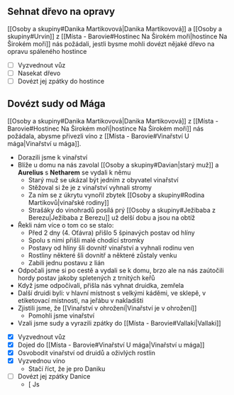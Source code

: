 ## Sehnat dřevo na opravy
[[Osoby a skupiny#Danika Martikovová|Danika Martikovová]] a [[Osoby a skupiny#Urvin]] z [[Místa - Barovie#Hostinec Na Širokém moři|hostince Na Širokém moři]] nás požádali, jestli bysme mohli dovézt nějaké dřevo na opravu spáleného hostince
- [ ] Vyzvednout vůz
- [ ] Nasekat dřevo
- [ ] Dovézt jej zpátky do hostince
## Dovézt sudy od Mága
[[Osoby a skupiny#Danika Martikovová|Danika Martikovová]] z [[Místa - Barovie#Hostinec Na Širokém moři|hostince Na Širokém moři]] nás požádala, abysme přivezli víno z [[Místa - Barovie#Vinařství U mága|Vinařství u mága]].
- Dorazili jsme k vinařství
- Blíže u domu na nás zavolal [[Osoby a skupiny#Davian|starý muž]] a **Aurelius** s **Netharem** se vydali k němu
	- Starý muž se ukázal být jedním z obyvatel vinařství
	- Stěžoval si že je z vinařství vyhnali stromy
	- Za ním se z úkrytu vynořil zbytek [[Osoby a skupiny#Rodina Martikovů|vinařské rodiny]]
	- Strašáky do vinohradů posílá prý [[Osoby a skupiny#Ježibaba z Berezu|Ježibaba z Berezu]] už delší dobu a jsou na obtíž
- Řekli nám více o tom co se stalo:
	- Před 2 dny (4. Oťávra) přišlo 5 špinavých postav od hlíny
	- Spolu s nimi přišli malé chodící stromky
	- Postavy od hlíny šli dovnitř vinařství a vyhnali rodinu ven
	- Rostliny některé šli dovnitř a některé zůstaly venku
	- Zabili jednu postavu z lián
- Odpočali jsme si po cestě a vydali se k domu, brzo ale na nás zaútočili hordy postav jakoby spletených z trnitých keřů
- Když jsme odpočívali, přišla nás vyhnat druidka, zemřela
- Další druidi byli: v hlavní místnost s velkými káděmi, ve sklepě, v etiketovací místnosti, na jeřábu v nakladišti
- Zjistili jsme, že [[Vinařství v ohrožení|Vinařství je v ohrožení]]
	- Pomohli jsme vinařství
- Vzali jsme sudy a vyrazili zpátky do [[Místa - Barovie#Vallaki|Vallaki]]

- [x] Vyzvednout vůz
- [x] Dojed do [[Místa - Barovie#Vinařství U mága|Vinařství u mága]]
- [x] Osvobodit vinařství od druidů a oživlých rostlin
- [x] Vyzvednou víno
	- Stačí říct, že je pro Daniku
- [ ] Dovézt jej zpátky Danice
	- [  Js